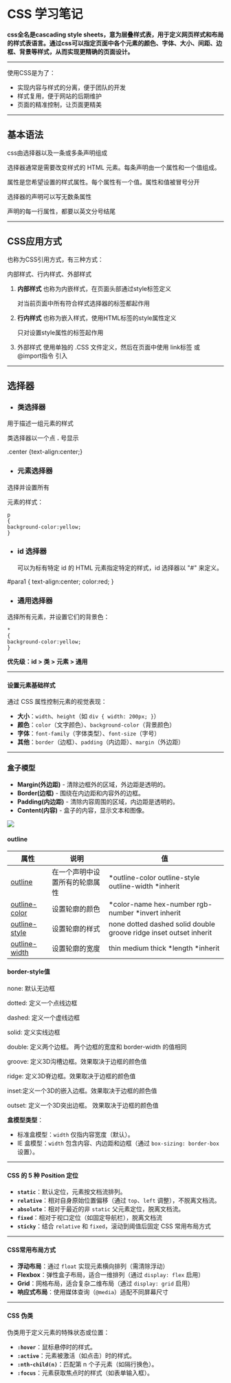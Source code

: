 

# CSS 学习笔记

**css全名是cascading style sheets，意为层叠样式表，用于定义网页样式和布局的样式表语言。通过css可以指定页面中各个元素的颜色、字体、大小、间距、边框、背景等样式，从而实现更精确的页面设计。**

---

使用CSS是为了：

* 实现内容与样式的分离，便于团队的开发
* 样式复用，便于网站的后期维护
* 页面的精准控制，让页面更精美

---

## 基本语法

css由选择器以及一条或多条声明组成

选择器通常是需要改变样式的 HTML 元素。每条声明由一个属性和一个值组成。

属性是您希望设置的样式属性。每个属性有一个值。属性和值被冒号分开

选择器的声明可以写无数条属性

声明的每一行属性，都要以英文分号结尾

<head>
	<style>
		选择器{
			属性名：属性值;
			属性名：属性值;
		}
	</style>
</head>

---

## CSS应用方式

也称为CSS引用方式，有三种方式：

内部样式、行内样式、外部样式

1. **内部样式**
   也称为内嵌样式，在页面头部通过style标签定义

   对当前页面中所有符合样式选择器的标签都起作用

2. **行内样式**
   也称为嵌入样式，使用HTML标签的style属性定义

   只对设置style属性的标签起作用

3. 外部样式
   使用单独的 .CSS 文件定义，然后在页面中使用 link标签 或 @import指令 引入

---

## 选择器

* ### 类选择器

用于描述一组元素的样式

类选择器以一个点 **.** 号显示

.center {text-align:center;}

*  ### 元素选择器

选择并设置所有

元素的样式：

```
p
{ 
background-color:yellow;
}
```



* ### id 选择器

  可以为标有特定 id 的 HTML 元素指定特定的样式，id 选择器以 "#" 来定义。

\#para1 { text-align:center; color:red; }

* ### 通用选择器

选择所有元素，并设置它们的背景色：

```
*
{ 
background-color:yellow;
}
```

**优先级：id > 类 > 元素 > 通用**

---

#### 设置元素基础样式  
通过 CSS 属性控制元素的视觉表现：  
- **大小**：`width`、`height`（如 `div { width: 200px; }`）  
- **颜色**：`color`（文字颜色）、`background-color`（背景颜色）
- **字体**：`font-family`（字体类型）、`font-size`（字号）  
- **其他**：`border`（边框）、`padding`（内边距）、`margin`（外边距）

---

### 盒子模型

- **Margin(外边距)** - 清除边框外的区域，外边距是透明的。
- **Border(边框)** - 围绕在内边距和内容外的边框。
- **Padding(内边距)** - 清除内容周围的区域，内边距是透明的。
- **Content(内容)** - 盒子的内容，显示文本和图像。

![](https://pic4.zhimg.com/v2-1c7edd49c7111272bb68402ecd202812_r.jpg)



#### outline

| 属性                                                         | 说明                           | 值                                                           |
| ------------------------------------------------------------ | ------------------------------ | ------------------------------------------------------------ |
| [outline](https://www.runoob.com/cssref/pr-outline.html)     | 在一个声明中设置所有的轮廓属性 | *outline-color outline-style outline-width *inherit          |
| [outline-color](https://www.runoob.com/cssref/pr-outline-color.html) | 设置轮廓的颜色                 | *color-name hex-number rgb-number *invert inherit            |
| [outline-style](https://www.runoob.com/cssref/pr-outline-style.html) | 设置轮廓的样式                 | none dotted dashed solid double groove ridge inset outset inherit |
| [outline-width](https://www.runoob.com/cssref/pr-outline-width.html) | 设置轮廓的宽度                 | thin medium thick *length *inherit                           |

#### border-style值

none: 默认无边框

dotted: 定义一个点线边框

dashed: 定义一个虚线边框

solid: 定义实线边框

double: 定义两个边框。 两个边框的宽度和 border-width 的值相同

groove: 定义3D沟槽边框。效果取决于边框的颜色值

ridge: 定义3D脊边框。效果取决于边框的颜色值

inset:定义一个3D的嵌入边框。效果取决于边框的颜色值

outset: 定义一个3D突出边框。 效果取决于边框的颜色值



**盒模型类型**：  

- 标准盒模型：`width` 仅指内容宽度（默认）。  
- IE 盒模型：`width` 包含内容、内边距和边框（通过 `box-sizing: border-box` 设置）。

---

#### **CSS 的 5 种 Position 定位**  
- **`static`**：默认定位，元素按文档流排列。 
- **`relative`**：相对自身原始位置偏移（通过 `top`、`left` 调整），不脱离文档流。 
- **`absolute`**：相对于最近的非 `static` 父元素定位，脱离文档流。 
- **`fixed`**：相对于视口定位（如固定导航栏），脱离文档流 
- **`sticky`**：结合 `relative` 和 `fixed`，滚动到阈值后固定 CSS 常用布局方式 

---

#### CSS常用布局方式

- **浮动布局**：通过 `float` 实现元素横向排列（需清除浮动）  
- **Flexbox**：弹性盒子布局，适合一维排列（通过 `display: flex` 启用）  
- **Grid**：网格布局，适合复杂二维布局（通过 `display: grid` 启用）  
- **响应式布局**：使用媒体查询（`@media`）适配不同屏幕尺寸

---

#### CSS 伪类
伪类用于定义元素的特殊状态或位置：  
- **`:hover`**：鼠标悬停时的样式。  
- **`:active`**：元素被激活（如点击）时的样式。  
- **`:nth-child(n)`**：匹配第 n 个子元素（如隔行换色）。  
- **`:focus`**：元素获取焦点时的样式（如表单输入框）。

